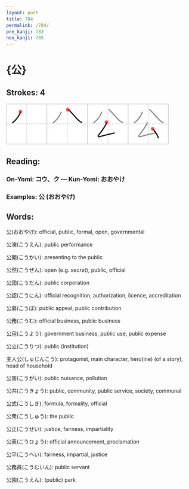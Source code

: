 ```yaml
---
layout: post
title: 784
permalink: /784/
pre_kanji: 783
nex_kanji: 785
---
```


# {公}

## Strokes: 4

<div class="stroke"><img src="../images/E585AC.png" /></div>

## Reading:

### On-Yomi: コウ、ク &mdash; Kun-Yomi: おおやけ

### Examples: 公 (おおやけ)

## Words:

公(おおやけ): official, public, formal, open, governmental

公演(こうえん): public performance

公開(こうかい): presenting to the public

公然(こうぜん): open (e.g. secret), public, official

公団(こうだん): public corporation

公認(こうにん): official recognition, authorization, licence, accreditation

公募(こうぼ): public appeal, public contribution

公務(こうむ): official business, public business

公用(こうよう): government business, public use, public expense

公立(こうりつ): public (institution)

主人公(しゅじんこう): protagonist, main character, hero(ine) (of a story), head of household

公害(こうがい): public nuisance, pollution

公共(こうきょう): public, community, public service, society, communal

公式(こうしき): formula, formality, official

公衆(こうしゅう): the public

公正(こうせい): justice, fairness, impartiality

公表(こうひょう): official announcement, proclamation

公平(こうへい): fairness, impartial, justice

公務員(こうむいん): public servant

公園(こうえん): (public) park
